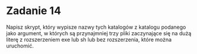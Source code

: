 # Zadanie 14

Napisz skrypt, który wypisze nazwy tych katalogów z katalogu podanego jako argument, w których są przynajmniej trzy pliki zaczynające się na dużą literę z rozszerzeniem exe lub sh lub bez rozszerzenia, które można uruchomić.